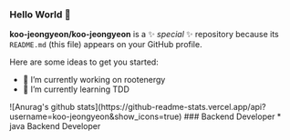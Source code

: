 ### Hello World 👋

**koo-jeongyeon/koo-jeongyeon** is a ✨ _special_ ✨ repository because its `README.md` (this file) appears on your GitHub profile.

Here are some ideas to get you started:

- 🔭 I’m currently working on rootenergy
- 🌱 I’m currently learning TDD
<!-- 
- 👯 I’m looking to collaborate on ...
- 🤔 I’m looking for help with ...
- 💬 Ask me about ...
- 📫 How to reach me: ...
- 😄 Pronouns: ...
- ⚡ Fun fact: ...
--!>
![Anurag's github stats](https://github-readme-stats.vercel.app/api?username=koo-jeongyeon&show_icons=true)

### Backend Developer
* java Backend Developer
